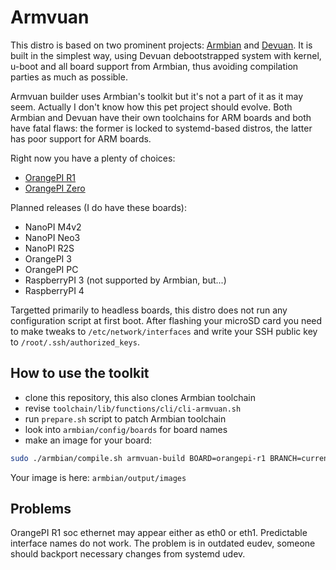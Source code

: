 # Armvuan

This distro is based on two prominent projects: [Armbian](https://www.armbian.com) and [Devuan](https://www.devuan.org).
It is built in the simplest way, using Devuan debootstrapped system with kernel,
u-boot and all board support from Armbian, thus avoiding compilation parties as much as possible.

Armvuan builder uses Armbian's toolkit but it's not a part of it as it may seem.
Actually I don't know how this pet project should evolve.
Both Armbian and Devuan have their own toolchains for ARM boards and both have fatal flaws:
the former is locked to systemd-based distros, the latter has poor support for ARM boards.

Right now you have a plenty of choices:
* [OrangePI R1](https://github.com/declassed-art/armvuan/releases/download/daedalus/Armbian_23.08.0-trunk_Orangepi-r1_daedalus_current_6.1.53.img.xz)
* [OrangePI Zero](https://github.com/declassed-art/armvuan/releases/download/daedalus/Armbian_23.08.0-trunk_Orangepizero_daedalus_current_6.1.53.img.xz)

Planned releases (I do have these boards):
* NanoPI M4v2
* NanoPI Neo3
* NanoPI R2S
* OrangePI 3
* OrangePI PC
* RaspberryPI 3 (not supported by Armbian, but...)
* RaspberryPI 4

Targetted primarily to headless boards, this distro does not run any configuration script at first boot.
After flashing your microSD card you need to make tweaks to `/etc/network/interfaces`
and write your SSH public key to `/root/.ssh/authorized_keys`.

## How to use the toolkit

* clone this repository, this also clones Armbian toolchain
* revise `toolchain/lib/functions/cli/cli-armvuan.sh`
* run `prepare.sh` script to patch Armbian toolchain
* look into `armbian/config/boards` for board names
* make an image for your board:
``` bash
sudo ./armbian/compile.sh armvuan-build BOARD=orangepi-r1 BRANCH=current RELEASE=daedalus
```

Your image is here: `armbian/output/images`

## Problems

OrangePI R1 soc ethernet may appear either as eth0 or eth1. Predictable interface names do not work.
The problem is in outdated eudev, someone should backport necessary changes from systemd udev.
